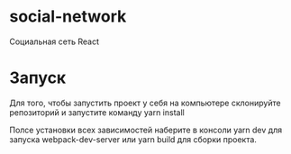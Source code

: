 # social-network

Социальная сеть React


# Запуск

Для того, чтобы запустить проект у себя на компьютере склонируйте репозиторий и запустите команду yarn install

Полсе установки всех зависимостей наберите в консоли yarn dev для запуска webpack-dev-server или yarn build для сборки проекта.
